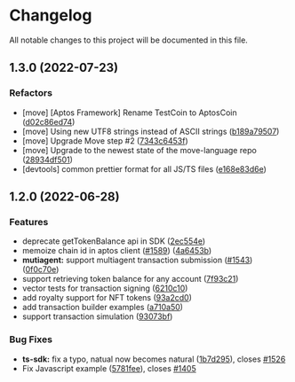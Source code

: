 # Changelog

All notable changes to this project will be documented in this file.

## 1.3.0 (2022-07-23)

### Refactors

- [move] [Aptos Framework] Rename TestCoin to AptosCoin ([d02c86ed74](https://github.com/aptos-labs/aptos-core/commit/d02c86ed746999ddd984535e494fb45fb5806ec5))
- [move] Using new UTF8 strings instead of ASCII strings ([b189a79507](https://github.com/aptos-labs/aptos-core/commit/b189a795076cf78c799f4ecbc63c9527c2997170))
- [move] Upgrade Move step #2 ([7343c6453f](https://github.com/aptos-labs/aptos-core/commit/7343c6453fe1ec843f3e1839804b5ed0515b145b))
- [move] Upgrade to the newest state of the move-language repo ([28934df501](https://github.com/aptos-labs/aptos-core/commit/28934df501d4662d97bb6ef5486ace87c94b96b3))
- [devtools] common prettier format for all JS/TS files ([e168e83d6e](https://github.com/aptos-labs/aptos-core/commit/e168e83d6ee9503aa39f3062413401e00ecb9109))

## 1.2.0 (2022-06-28)

### Features

- deprecate getTokenBalance api in SDK ([2ec554e](https://github.com/aptos-labs/aptos-core/commit/2ec554e6e40a81cee4e760f6f84ef7362c570240))
- memoize chain id in aptos client ([#1589](https://github.com/aptos-labs/aptos-core/issues/1589)) ([4a6453b](https://github.com/aptos-labs/aptos-core/commit/4a6453bf0e620247557854053b661446bff807a7))
- **mutiagent:** support multiagent transaction submission ([#1543](https://github.com/aptos-labs/aptos-core/issues/1543)) ([0f0c70e](https://github.com/aptos-labs/aptos-core/commit/0f0c70e8ed2fefa952f0c89b7edb78edc174cb49))
- support retrieving token balance for any account ([7f93c21](https://github.com/aptos-labs/aptos-core/commit/7f93c2100f8b8e848461a0b5a395bfb76ade8667))
- vector tests for transaction signing ([6210c10](https://github.com/aptos-labs/aptos-core/commit/6210c10d3192fd0417b35709545fae850099e4d4))
- add royalty support for NFT tokens ([93a2cd0](https://github.com/aptos-labs/aptos-core/commit/93a2cd0bfd644725ac524f419e94077e0b16343b))
- add transaction builder examples ([a710a50](https://github.com/aptos-labs/aptos-core/commit/a710a50e8177258d9c0766762b3c2959fc231259))
- support transaction simulation ([93073bf](https://github.com/aptos-labs/aptos-core/commit/93073bf1b508d00cfa1f8bb441ed57085fd08a82))

### Bug Fixes

- **ts-sdk:** fix a typo, natual now becomes natural ([1b7d295](https://github.com/aptos-labs/aptos-core/commit/1b7d2957b79a5d2821ada0c5096cf43c412e0c2d)), closes [#1526](https://github.com/aptos-labs/aptos-core/issues/1526)
- Fix Javascript example ([5781fee](https://github.com/aptos-labs/aptos-core/commit/5781fee74b8f2b065e7f04c2f76952026860751d)), closes [#1405](https://github.com/aptos-labs/aptos-core/issues/1405)
